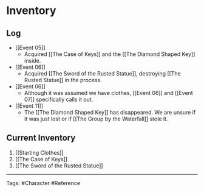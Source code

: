 # Inventory

## Log
- [[Event 05]]
	- Acquired [[The Case of Keys]] and the [[The Diamond Shaped Key]] inside.
- [[Event 06]]
	- Acquired [[The Sword of the Rusted Statue]], destroying [[The Rusted Statue]] in the process.
- [[Event 06]]
	- Although it was assumed we have clothes, [[Event 06]] and [[Event 07]] specifically calls it out.
- [[Event 11]]
	- The [[The Diamond Shaped Key]] has disappeared. We are unsure if it was just lost or if [[The Group by the Waterfall]] stole it.

## Current Inventory
1. [[Starting Clothes]]
2. [[The Case of Keys]]
3. [[The Sword of the Rusted Statue]]

---
Tags: #Character #Reference 